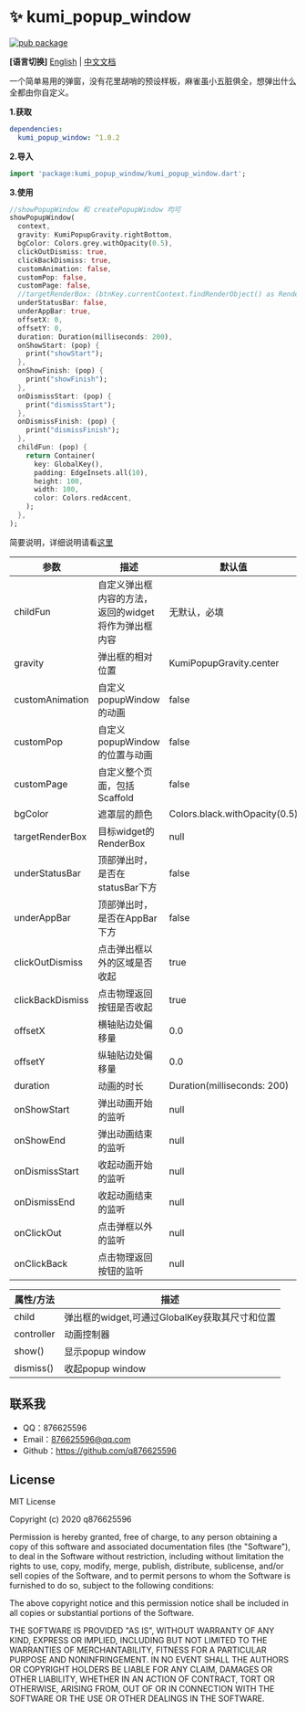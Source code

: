 # ✨ kumi_popup_window

[![pub package](https://img.shields.io/pub/v/kumi_popup_window.svg)](https://pub.dev/packages/kumi_popup_window)

**[语言切换]** [English](README.md) | [中文文档](README_CN.md)

一个简单易用的弹窗，没有花里胡哨的预设样板，麻雀虽小五脏俱全，想弹出什么全都由你自定义。

**1.获取**

```yaml
dependencies:
  kumi_popup_window: ^1.0.2
```

**2.导入**

```dart
import 'package:kumi_popup_window/kumi_popup_window.dart';
```

**3.使用**
```dart
//showPopupWindow 和 createPopupWindow 均可
showPopupWindow(
  context,
  gravity: KumiPopupGravity.rightBottom,
  bgColor: Colors.grey.withOpacity(0.5),
  clickOutDismiss: true,
  clickBackDismiss: true,
  customAnimation: false,
  customPop: false,
  customPage: false,
  //targetRenderBox: (btnKey.currentContext.findRenderObject() as RenderBox),
  underStatusBar: false,
  underAppBar: true,
  offsetX: 0,
  offsetY: 0,
  duration: Duration(milliseconds: 200),
  onShowStart: (pop) {
    print("showStart");
  },
  onShowFinish: (pop) {
    print("showFinish");
  },
  onDismissStart: (pop) {
    print("dismissStart");
  },
  onDismissFinish: (pop) {
    print("dismissFinish");
  },
  childFun: (pop) {
    return Container(
      key: GlobalKey(),
      padding: EdgeInsets.all(10),
      height: 100,
      width: 100,
      color: Colors.redAccent,
    );
  },
);

```

简要说明，详细说明请看[这里](lib/kumi_popup_window.dart)


参数|描述|默认值
--|--|--|
childFun|自定义弹出框内容的方法，返回的widget将作为弹出框内容|无默认，必填
gravity|弹出框的相对位置|KumiPopupGravity.center
customAnimation|自定义popupWindow的动画|false
customPop|自定义popupWindow的位置与动画|false
customPage|自定义整个页面，包括Scaffold|false
bgColor|遮罩层的颜色|Colors.black.withOpacity(0.5)
targetRenderBox|目标widget的RenderBox|null
underStatusBar|顶部弹出时，是否在statusBar下方|false
underAppBar|顶部弹出时，是否在AppBar下方|false
clickOutDismiss|点击弹出框以外的区域是否收起|true
clickBackDismiss|点击物理返回按钮是否收起|true
offsetX|横轴贴边处偏移量|0.0
offsetY|纵轴贴边处偏移量|0.0
duration|动画的时长|Duration(milliseconds: 200)
onShowStart|弹出动画开始的监听|null
onShowEnd|弹出动画结束的监听|null
onDismissStart|收起动画开始的监听|null
onDismissEnd|收起动画结束的监听|null
onClickOut|点击弹框以外的监听|null
onClickBack|点击物理返回按钮的监听|null

属性/方法|描述
--|--|
child|弹出框的widget,可通过GlobalKey获取其尺寸和位置
controller|动画控制器
show()|显示popup window
dismiss()|收起popup window

## 联系我

* QQ：876625596
* Email：876625596@qq.com
* Github：https://github.com/q876625596

## License

MIT License

Copyright (c) 2020 q876625596

Permission is hereby granted, free of charge, to any person obtaining a copy
of this software and associated documentation files (the "Software"), to deal
in the Software without restriction, including without limitation the rights
to use, copy, modify, merge, publish, distribute, sublicense, and/or sell
copies of the Software, and to permit persons to whom the Software is
furnished to do so, subject to the following conditions:

The above copyright notice and this permission notice shall be included in all
copies or substantial portions of the Software.

THE SOFTWARE IS PROVIDED "AS IS", WITHOUT WARRANTY OF ANY KIND, EXPRESS OR
IMPLIED, INCLUDING BUT NOT LIMITED TO THE WARRANTIES OF MERCHANTABILITY,
FITNESS FOR A PARTICULAR PURPOSE AND NONINFRINGEMENT. IN NO EVENT SHALL THE
AUTHORS OR COPYRIGHT HOLDERS BE LIABLE FOR ANY CLAIM, DAMAGES OR OTHER
LIABILITY, WHETHER IN AN ACTION OF CONTRACT, TORT OR OTHERWISE, ARISING FROM,
OUT OF OR IN CONNECTION WITH THE SOFTWARE OR THE USE OR OTHER DEALINGS IN THE
SOFTWARE.

